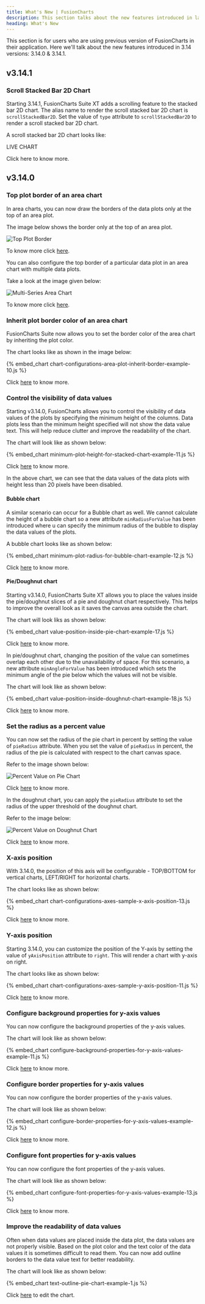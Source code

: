 ```yaml
---
title: What's New | FusionCharts
description: This section talks about the new features introduced in latest version.
heading: What's New
---
```


This section is for users who are using previous version of FusionCharts in their application. Here we'll talk about the new features introduced in 3.14 versions: 3.14.0 & 3.14.1.

## v3.14.1

### Scroll Stacked Bar 2D Chart

Starting 3.14.1, FusionCharts Suite XT adds a scrolling feature to the stacked bar 2D chart. The alias name to render the scroll stacked bar 2D chart is `scrollStackedBar2D`. Set the value of `type` attribute to `scrollStackedBar2D` to render a scroll stacked bar 2D chart.

A scroll stacked bar 2D chart looks like:

LIVE CHART

Click here to know more.

## v3.14.0

### Top plot border of an area chart

In area charts, you can now draw the borders of the data plots only at the top of an area plot.

The image below shows the border only at the top of an area plot.

![Top Plot Border](/images/area-chart-drawfullareaborder-top.png)

To know more click [here](/chart-guide/chart-configurations/data-plot#top-plot-border-of-an-area-chart).

You can also configure the top border of a particular data plot in an area chart with multiple data plots.

Take a look at the image given below:

![Multi-Series Area Chart](/images/draw-full-area-border-multi-series-area-chart.png)

To know more click [here](/chart-guide/chart-configurations/data-plot#top-plot-border-of-an-area-chart).

### Inherit plot border color of an area chart

FusionCharts Suite now allows you to set the border color of the area chart by inheriting the plot color.

The chart looks like as shown in the image below:

{% embed_chart chart-configurations-area-plot-inherit-border-example-10.js %}

Click [here](/chart-guide/chart-configurations/data-plot#inherit-plot-border-color-of-an-area-chart) to know more.

### Control the visibility of data values

Starting v3.14.0, FusionCharts allows you to control the visibility of data values of the plots by specifying the minimum height of the columns. Data plots less than the minimum height specified will not show the data value text. This will help reduce clutter and improve the readability of the chart.

The chart will look like as shown below:

{% embed_chart minimum-plot-height-for-stacked-chart-example-11.js %}

Click [here](/chart-guide/chart-configurations/data-values#control-the-visibility-of-data-values) to know more.

In the above chart, we can see that the data values of the data plots with height less than 20 pixels have been disabled.

#### Bubble chart

A similar scenario can occur for a Bubble chart as well. We cannot calculate the height of a bubble chart so a new attribute `minRadiusForValue` has been introduced where u can specify the minimum radius of the bubble to display the data values of the plots.

A bubble chart looks like as shown below:

{% embed_chart minimum-plot-radius-for-bubble-chart-example-12.js %}

Click [here](/chart-guide/chart-configurations/data-values#bubble-chart) to know more.

#### Pie/Doughnut chart

Starting v3.14.0, FusionCharts Suite XT allows you to place the values inside the pie/doughnut slices of a pie and doughnut chart respectively. This helps to improve the overall look as it saves the canvas area outside the chart.

The chart will look liks as shown below:

{% embed_chart value-position-inside-pie-chart-example-17.js %}

Click [here](/chart-guide/chart-configurations/data-values#pie-doughnut-chart) to know more.

In pie/doughnut chart, changing the position of the value can sometimes overlap each other due to the unavailability of space. For this scenario, a new attribute `minAngleForValue` has been introduced which sets the minimum angle of the pie below which the values will not be visible.

The chart will look like as shown below:

{% embed_chart value-position-inside-doughnut-chart-example-18.js %}

Click [here](/chart-guide/chart-configurations/data-values#pie-doughnut-chart) to know more.

### Set the radius as a percent value

You can now set the radius of the pie chart in percent by setting the value of `pieRadius` attribute. When you set the value of `pieRadius` in percent, the radius of the pie is calculated with respect to the chart canvas space.

Refer to the image shown below:

![Percent Value on Pie Chart](/images/percent-value-in-pie-radius.png)

Click [here](/chart-guide/standard-charts/pie-and-doughnut-charts#set-the-radius-as-a-percent-value) to know more.

In the doughnut chart, you can apply the `pieRadius` attribute to set the radius of the upper threshold of the doughnut chart.

Refer to the image below:

![Percent Value on Doughnut Chart](/images/pie-radius-in-doughnut-chart.png)

Click [here](/chart-guide/standard-charts/pie-and-doughnut-charts#set-the-radius-as-a-percent-value) to know more.

### X-axis position

With 3.14.0, the position of this axis will be configurable - TOP/BOTTOM for vertical charts, LEFT/RIGHT for horizontal charts.

The chart looks like as shown below:

{% embed_chart chart-configurations-axes-sample-x-axis-position-13.js %}

Click [here](/chart-guide/chart-configurations/axes#x-axis-position) to know more.

### Y-axis position

Starting 3.14.0, you can customize the position of the Y-axis by setting the value of `yAxisPosition` attribute to `right`. This will render a chart with y-axis on right.

The chart looks like as shown below:

{% embed_chart chart-configurations-axes-sample-y-axis-position-11.js %}

Click [here](/chart-guide/chart-configurations/axes#y-axis-position) to know more.

### Configure background properties for y-axis values

You can now configure the background properties of the y-axis values.

The chart will look like as shown below:

{% embed_chart configure-background-properties-for-y-axis-values-example-11.js %}

Click [here](/chart-guide/chart-configurations/axes#configure-background-properties-of-y-axis-names) to know more.

### Configure border properties for y-axis values

You can now configure the border properties of the y-axis values.

The chart will look like as shown below:

{% embed_chart configure-border-properties-for-y-axis-values-example-12.js %}

Click [here](/chart-guide/chart-configurations/axes#configure-the-border-properties-of-y-axis-names) to know more.

### Configure font properties for y-axis values

You can now configure the font properties of the y-axis values.

The chart will look like as shown below:

{% embed_chart configure-font-properties-for-y-axis-values-example-13.js %}

Click [here](http://jsfiddle.net/fusioncharts/u8n3k46c/) to know more.

### Improve the readability of data values

Often when data values are placed inside the data plot, the data values are not properly visible. Based on the plot color and the text color of the data values it is sometimes difficult to read them. You can now add outline borders to the data value text for better readability.

The chart will look like as shown below:

{% embed_chart text-outline-pie-chart-example-1.js %}

Click [here](http://jsfiddle.net/fusioncharts/dL7yc95j/1/) to edit the chart.
